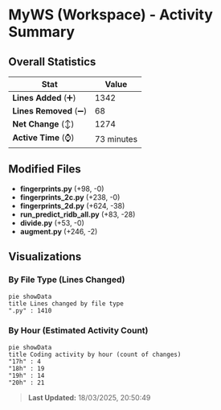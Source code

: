 # MyWS (Workspace) - Activity Summary 

## Overall Statistics

| Stat                   | Value                                                             |
| ---------------------- | ----------------------------------------------------------------- |
| **Lines Added** (➕)   | 1342                                          |
| **Lines Removed** (➖) | 68                                        |
| **Net Change** (↕)    | 1274                |
| **Active Time** (⌚)   | 73 minutes |


## Modified Files
- **fingerprints.py** (+98, -0)
- **fingerprints_2c.py** (+238, -0)
- **fingerprints_2d.py** (+624, -38)
- **run_predict_ridb_all.py** (+83, -28)
- **divide.py** (+53, -0)
- **augment.py** (+246, -2)

## Visualizations

### By File Type (Lines Changed)

```mermaid
pie showData
title Lines changed by file type
".py" : 1410
```

### By Hour (Estimated Activity Count)

```mermaid
pie showData
title Coding activity by hour (count of changes)
"17h" : 4
"18h" : 19
"19h" : 14
"20h" : 21
```


> **Last Updated:** 18/03/2025, 20:50:49